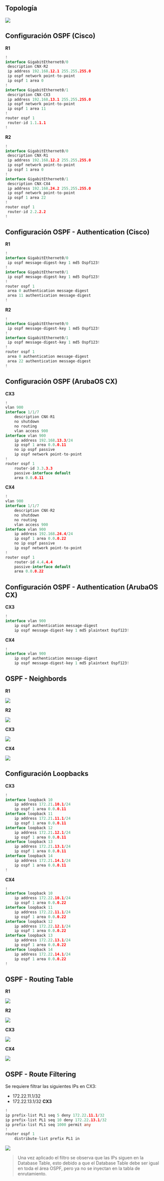 ## Topología
![](./Imagenes/topologia-ospf.png)
## Configuración OSPF (Cisco)
**R1**
```go
!
interface GigabitEthernet0/0
 description CNX-R2
 ip address 192.168.12.1 255.255.255.0
 ip ospf network point-to-point
 ip ospf 1 area 0
!
interface GigabitEthernet0/1
 description CNX-CX3
 ip address 192.168.13.1 255.255.255.0
 ip ospf network point-to-point
 ip ospf 1 area 11
!
router ospf 1
 router-id 1.1.1.1
!
```
**R2**
```go
!
interface GigabitEthernet0/0
 description CNX-R1
 ip address 192.168.12.2 255.255.255.0
 ip ospf network point-to-point
 ip ospf 1 area 0
!
interface GigabitEthernet0/1
 description CNX-CX4
 ip address 192.168.24.2 255.255.255.0
 ip ospf network point-to-point
 ip ospf 1 area 22
!
router ospf 1
 router-id 2.2.2.2
!
```
## Configuración OSPF - Authentication (Cisco)
**R1**
```go
!
interface GigabitEthernet0/0
 ip ospf message-digest-key 1 md5 Ospf123!
!
interface GigabitEthernet0/1
 ip ospf message-digest-key 1 md5 Ospf123!
!
router ospf 1
 area 0 authentication message-digest
 area 11 authentication message-digest
!
```
**R2**
```go
!
interface GigabitEthernet0/0
 ip ospf message-digest-key 1 md5 Ospf123!
!
interface GigabitEthernet0/1
 ip ospf message-digest-key 1 md5 Ospf123!
!
router ospf 1
 area 0 authentication message-digest
 area 22 authentication message-digest
!
```

## Configuración OSPF (ArubaOS CX)
**CX3**
```go
!
vlan 900
interface 1/1/7
    description CNX-R1
    no shutdown
    no routing
    vlan access 900
interface vlan 900
    ip address 192.168.13.3/24
    ip ospf 1 area 0.0.0.11
    no ip ospf passive
    ip ospf network point-to-point
!
router ospf 1
    router-id 3.3.3.3
    passive-interface default
    area 0.0.0.11            
```
**CX4**
```go
!
vlan 900
interface 1/1/7
    description CNX-R2
    no shutdown
    no routing
    vlan access 900
interface vlan 900
    ip address 192.168.24.4/24
    ip ospf 1 area 0.0.0.22
    no ip ospf passive
    ip ospf network point-to-point
!
router ospf 1
    router-id 4.4.4.4
    passive-interface default
    area 0.0.0.22 
```
## Configuración OSPF - Authentication (ArubaOS CX)
**CX3**
```go
!
interface vlan 900
    ip ospf authentication message-digest
    ip ospf message-digest-key 1 md5 plaintext Ospf123!         
```
**CX4**
```go
!
interface vlan 900
    ip ospf authentication message-digest
    ip ospf message-digest-key 1 md5 plaintext Ospf123!
```
## OSPF - Neighbords
**R1**

![](./Imagenes/neighbords-R1.png)

**R2**

![](./Imagenes/neighbords-R2.png)

**CX3**

![](./Imagenes/neighbords-CX3.png)

**CX4**

![](./Imagenes/neighbords-CX4.png)

## Configuración Loopbacks
**CX3**
```go
!
interface loopback 10
    ip address 172.21.10.1/24
    ip ospf 1 area 0.0.0.11
interface loopback 11
    ip address 172.21.11.1/24
    ip ospf 1 area 0.0.0.11
interface loopback 12
    ip address 172.21.12.1/24
    ip ospf 1 area 0.0.0.11
interface loopback 13
    ip address 172.21.13.1/24
    ip ospf 1 area 0.0.0.11
interface loopback 14
    ip address 172.21.14.1/24
    ip ospf 1 area 0.0.0.11
!
```
**CX4**
```go
!
interface loopback 10
    ip address 172.22.10.1/24
    ip ospf 1 area 0.0.0.22
interface loopback 11
    ip address 172.22.11.1/24
    ip ospf 1 area 0.0.0.22
interface loopback 12
    ip address 172.22.12.1/24
    ip ospf 1 area 0.0.0.22
interface loopback 13
    ip address 172.22.13.1/24
    ip ospf 1 area 0.0.0.22
interface loopback 14
    ip address 172.22.14.1/24
    ip ospf 1 area 0.0.0.22
!
```
## OSPF - Routing Table
**R1**

![](./Imagenes/routingtable-R1.png)

**R2**

![](./Imagenes/routingtable-R2.png)

**CX3**

![](./Imagenes/routingtable-CX3.png)

**CX4**

![](./Imagenes/routingtable-CX4.png)

## OSPF - Route Filtering
Se requiere filtrar las siguientes IPs en CX3:
* 172.22.11.1/32
* 172.22.13.1/32
**CX3**
```go
!                                           
ip prefix-list PL1 seq 5 deny 172.22.11.1/32
ip prefix-list PL1 seq 10 deny 172.22.13.1/32
ip prefix-list PL1 seq 1000 permit any
!
router ospf 1
    distribute-list prefix PL1 in
```

![](./Imagenes/routefiltering.png)

> Una vez aplicado el filtro se observa que las IPs siguen en la Database Table, esto debido a que el Database Table debe ser igual en toda el área OSPF, pero ya no se inyectan en la tabla de enrutamiento.